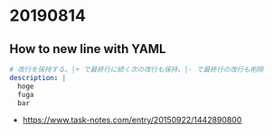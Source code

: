 # 20190814


## How to new line with YAML

```yaml
# 改行を保持する。|+ で最終行に続く次の改行も保持、|- で最終行の改行も削除
description: |
  hoge
  fuga
  bar
```

* https://www.task-notes.com/entry/20150922/1442890800


